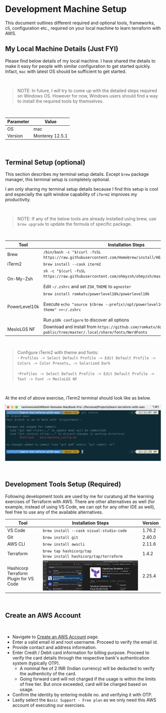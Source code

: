 # Development Machine Setup

This document outlines different required and optional tools, frameworks, cli, configuration etc., required on your local machine to learn terraform with AWS.

## My Local Machine Details (Just FYI)

Please find below details of my local machine. I have shared the details to make it easy for people with similar configuration to get started quickly. Infact, `mac` with latest OS should be sufficient to get started.

<br />

> NOTE: In future, I will try to come up with the detailed steps required on Windows OS. However for now, Windows users should find a way to install the required tools by themselves. 

<br />


| Parameter | Value |
|--|--|
| OS | mac  |
| Version | Monterey 12.5.1  |

<br />

## Terminal Setup (optional)

This section describes my terminal setup details. Except `brew` package manager, this terminal setup is completely optional. 

I am only sharing my terminal setup details because I find this setup is cool and especially the split window capability of `iTerm2` improves my productivity. 

<br />

> NOTE: If any of the below tools are already installed using brew, use `brew upgrade` to update the formula of specific package.

<br />

| Tool | Installation Steps | Version |
|--|--|--|
| Brew | `/bin/bash -c "$(curl -fsSL https://raw.githubusercontent.com/Homebrew/install/HEAD/install.sh)"` | 4.0.6 |
| iTerm2 | `brew install --cask iterm2` | 3.4.19 |
| On-My-Zsh | `sh -c "$(curl -fsSL https://raw.githubusercontent.com/ohmyzsh/ohmyzsh/master/tools/install.sh)"` <br /><br /> Edit `~/.zshrc` and set `ZSH_THEME` to `agnoster`| 5.9 (x86_64-apple-darwin21.3.0) |
| PowerLevel10k | `brew install romkatv/powerlevel10k/powerlevel10k` <br /> <br /> Execute `echo "source $(brew --prefix)/opt/powerlevel10k/powerlevel10k.zsh-theme" >>~/.zshrc` <br /> <br /> Run `p10k configure` to discover all options | 1.17.0 |
| MesloLGS NF | Download and install from `https://github.com/romkatv/dotfiles-public/tree/master/.local/share/fonts/NerdFonts` | N/A |

<br />

> Configure iTerm2 with theme and fonts:  <br/> - `Profiles -> Select Default Profile -> Edit Default Profile -> Colors -> Color Presets… -> Solarized Dark` <br /> <br />  -`Profiles -> Select Default Profile -> Edit Default Profile -> Text -> Font -> MesloLGS NF`

<br />

At the end of above exercise, iTerm2 terminal should look like as below.

![iTerm2](../images/iTerm2.png "iTerm2")

<br />

## Development Tools Setup (Required)

Following development tools are used by me for curatung all the learning exercises of Terraform with AWS. There are other alternatives as well (for example, instead of using VS Code, we can opt for any other IDE as well), feel free to use any of the available alternatives.

| Tool | Installation Steps | Version |
|--|--|--|
| VS Code | `brew install --cask visual-studio-code`| 1.76.2 |
| Git | `brew install git`| 2.40.0 |
| AWS CLI | `brew install awscli`| 2.11.6 |
| Terraform | `brew tap hashicorp/tap` <br/> `brew install hashicorp/tap/terraform`| 1.4.2 |
| Hashicorp Terraform Plugin for VS Code | ![Terraform Plugin](../images/terraform_plugin.png "Terraform Plugin") | 2.25.4 |

<br />

## Create an AWS Account

<br />

 - Navigate to [Create an AWS Account](https://portal.aws.amazon.com/billing/signup#/start/email) page. 
 - Enter a valid email id and root username. Proceed to verify the email id.
 - Provide contact and address information.
 - Enter Credit / Debit card information for billing purpose. Proceed to verify the card details through the respective bank's authentication system (typically OTP).
    - A nominal fee of 2 INR (Indian currency) will be deducted to verify the authenticity of the card.
    - Going forward card will not charged if the usage is within the limits of free tier. But once exceeded, card will be charged based on usage.
 - Confirm the identity by entering mobile no. and verifying it with OTP.
 - Lastly select the `Basic Support - Free plan` as we only need this AWS account of executing our exercises.

